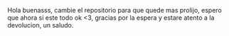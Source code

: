 Hola buenasss, cambie el repositorio para que quede mas prolijo, espero que ahora si este todo ok <3, gracias por la espera y estare atento a la devolucion, un saludo.
